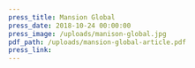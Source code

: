 ```yaml
---
press_title: Mansion Global
press_date: 2018-10-24 00:00:00
press_image: /uploads/manison-global.jpg
pdf_path: /uploads/mansion-global-article.pdf
press_link:
---
```

